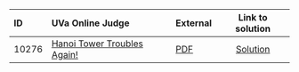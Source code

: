 | ID | UVa Online Judge | External | Link to solution |
|:---|:---|:---|:---:|
| 10276 | [Hanoi Tower Troubles Again!](https://onlinejudge.org/index.php?option=onlinejudge&page=show_problem&problem=1217) | [PDF](https://onlinejudge.org/external/102/10276.pdf) | [Solution](https://github.com/versenyi98/uva-solutions/tree/main/solutions/10276%20-%20Hanoi%20Tower%20Troubles%20Again%21)|
